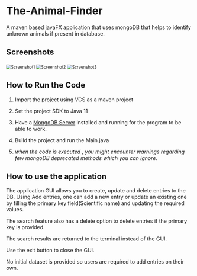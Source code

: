 # The-Animal-Finder
A maven based javaFX application that uses mongoDB that helps to identify unknown animals if present in database.



## Screenshots

<img src="https://i.imgur.com/ounoqkB.png" alt="Screenshot1" style="zoom: 80%;" />

<img src="https://i.imgur.com/CUtxaRb.png" alt="Screenshot2" style="zoom:80%;" />

<img src="https://i.imgur.com/P42ONpw.png" alt="Screenshot3" style="zoom:80%;" />

## How to Run the Code

1. Import the project using VCS as a maven project

2. Set the project SDK to Java 11

3. Have a [MongoDB Server](https://www.mongodb.com/try/download/community)  installed  and running for the program to be able to work.

4. Build the project and run the Main.java

5. *when the code is executed , you might encounter warnings regarding few mongoDB deprecated methods which you can ignore.*

   

## How to use the application

The application GUI allows you to create, update and delete entries to the DB. Using Add entries, one can add a new entry or update an existing one by filling the primary key field(Scientific name) and updating the required values.

The search feature also has a delete option to delete entries if the primary key is provided.

The search results are returned to the terminal instead of the GUI. 

Use the exit button to close the GUI.

No initial dataset is provided so users are required to add entries on their own.

